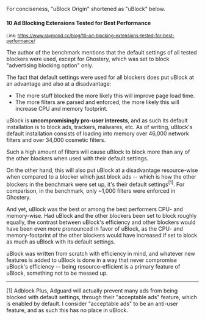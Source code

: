 For conciseness, "uBlock Origin" shortened as "uBlock" below.

#### 10 Ad Blocking Extensions Tested for Best Performance

<sup>Link: <https://www.raymond.cc/blog/10-ad-blocking-extensions-tested-for-best-performance/></sup>

The author of the benchmark mentions that the default settings of all tested blockers were used, except for Ghostery, which was set to block "advertising blocking option" only.

The fact that default settings were used for all blockers does put uBlock at an advantage and also at a disadvantage:

- The more stuff blocked the more likely this will improve page load time.
- The more filters are parsed and enforced, the more likely this will increase CPU and memory footprint.

uBlock is **uncompromisingly pro-user interests**, and as such its default installation is to block ads, trackers, malwares, etc. As of writing, uBlock's default installation consists of loading into memory over 46,000 network filters and over 34,000 cosmetic filters.

Such a high amount of filters will cause uBlock to block more than any of the other blockers when used with their default settings.

On the other hand, this will also put uBlock at a disadvantage resource-wise when compared to a blocker which just block ads -- which is how the other blockers in the benchmark were set up, it's their default settings<sup>[1]</sup>. For comparison, in the benchmark, only ~1,000 filters were enforced in Ghostery.

And yet, uBlock was the best or among the best performers CPU- and memory-wise. Had uBlock and the other blockers been set to block roughly equally, the contrast between uBlock's efficiency and other blockers would have been even more pronounced in favor of uBlock, as the CPU- and memory-footprint of the other blockers would have increased if set to block as much as uBlock with its default settings.

uBlock was written from scratch with efficiency in mind, and whatever new features is added to uBlock is done in a way that never compromise uBlock's efficiency -- being resource-efficient is a primary feature of uBlock, something not to be messed up.

***

[1] Adblock Plus, Adguard will actually prevent many ads from being blocked with default settings, through their "acceptable ads" feature, which is enabled by default. I consider "acceptable ads" to be an anti-user feature, and as such this has no place in uBlock.